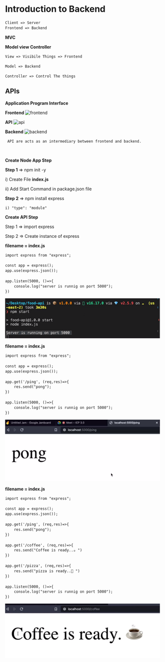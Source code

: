 # Introduction to Backend

```html
Client => Server
Frontend => Backend
```

**MVC**

**Model view Controller**

```
View => Visibile Things => Frontend

Model => Backend

Controller => Control The things

````

## APIs

 **Application Program Interface**

**Frontend**
 ![frontend](frontend.png)

**API**
 ![api](api.png) 
    
**Backend**
 ![backend](backend.png)

```
 API are acts as an intermediary between frontend and backend.
 
  
```

**Create Node App Step**

**Step 1** => npm init -y

   i) Create File **index.js**

   ii) Add Start Command in package.json file

**Step 2** => npm install express

    i) "type": "module"

**Create API Step**

Step 1 => import express

Step 2 => Create instance of express


**filename = index.js**

```html
import express from "express";

const app = express();
app.use(express.json());

app.listen(5000, ()=>{
    console.log("server is runnig on port 5000");
})
```

![output](output-1.png)

**filename = index.js**
```html
import express from "express";

const app = express();
app.use(express.json());

app.get('/ping', (req,res)=>{
    res.send("pong");
})

app.listen(5000, ()=>{
    console.log("server is runnig on port 5000");
})
```
![output](output-2.png)


**filename = index.js**
```html
import express from "express";

const app = express();
app.use(express.json());

app.get('/ping', (req,res)=>{
    res.send("pong");
})

app.get('/coffee', (req,res)=>{
    res.send("Coffee is ready..☕ ")
})

app.get('/pizza', (req,res)=>{
    res.send("pizza is ready..🍕 ")
})

app.listen(5000, ()=>{
    console.log("server is runnig on port 5000");
})
```

![output](output-3.png)

